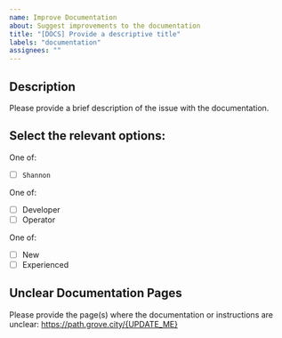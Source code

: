 ```yaml
---
name: Improve Documentation
about: Suggest improvements to the documentation
title: "[DOCS] Provide a descriptive title"
labels: "documentation"
assignees: ""
---
```


## Description

Please provide a brief description of the issue with the documentation.

## Select the relevant options:

One of:

- [ ] `Shannon`

One of:

- [ ] Developer
- [ ] Operator

One of:

- [ ] New
- [ ] Experienced

## Unclear Documentation Pages

Please provide the page(s) where the documentation or instructions are unclear: https://path.grove.city/{UPDATE_ME}
